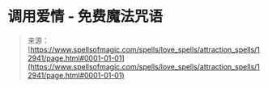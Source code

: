 <!--yml

category: 未分类

date: 2024-06-12 18:50:58

-->

# 调用爱情 - 免费魔法咒语

> 来源：[https://www.spellsofmagic.com/spells/love_spells/attraction_spells/12941/page.html#0001-01-01](https://www.spellsofmagic.com/spells/love_spells/attraction_spells/12941/page.html#0001-01-01)
